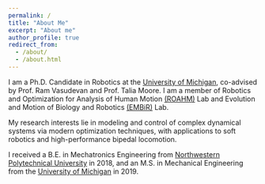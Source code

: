 ```yaml
---
permalink: /
title: "About Me"
excerpt: "About me"
author_profile: true
redirect_from: 
  - /about/
  - /about.html
---
```


I am a Ph.D. Candidate in Robotics at the [University of Michigan](https://umich.edu/), co-advised by Prof. Ram Vasudevan and Prof. Talia Moore. I am a member of Robotics and Optimization for Analysis of Human Motion [(ROAHM)](http://www.roahmlab.com/) Lab and Evolution and Motion of Biology and Robotics [(EMBiR)](https://www.embirlab.com/) Lab. 

My research interests lie in modeling and control of complex dynamical systems via modern optimization techniques, with applications to soft robotics and high-performance bipedal locomotion.

I received a B.E. in Mechatronics Engineering from [Northwestern Polytechnical University](https://en.nwpu.edu.cn/) in 2018, and an M.S. in Mechanical Engineering from the [University of Michigan](https://umich.edu/) in 2019.
